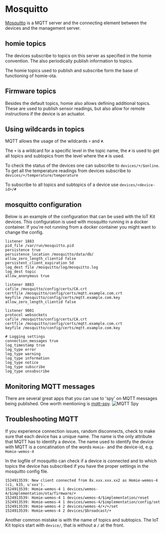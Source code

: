 # Mosquitto  
[Mosquitto](https://mosquitto.org) is a MQTT server and the connecting element between the devices and the management server.

## homie topics
The devices subscribe to topics on this server as specified in the homie convention.
The also periodically publish information to topics.

The homie topics used to publish and subscribe form the base of functioning of homie-ota.

## Firmware topics
Besides the default topics, homie also allows defining additional topics. These are used to publish sensor readings, but also allow for remote instructions if the device is an actuator.

## Using wildcards in topics
MQTT allows the usage of the wildcards `+` and `#`.

The `+` is a wildcard for a specific level in the topic name, the `#` is used to get all topics and subtopics from the level where the `#` is used.

To check the status of the devices one can subscribe to `devices/+/$online`. To get all the temperature readings from devices subscribe to `devices/+/temperature/temperature`

To subscribe to all topics and subtopics of a device use `devices/<device-id>/#`

## mosquitto configuration
Below is an example of the configuration that can be used with the IoT Kit devices. 
This configuration is used with mosquitto running in a docker container.
If you're not running from a docker container you might want to change the config.

```
listener 1883
pid_file /var/run/mosquitto.pid
persistence true
persistence_location /mosquitto/data/db/
allow_zero_length_clientid false
persistent_client_expiration 5d
log_dest file /mosquitto/log/mosquitto.log
log_dest topic
allow_anonymous true

listener 8883
cafile /mosquitto/config/certs/CA.crt
certfile /mosquitto/config/certs/mqtt.example.com.crt
keyfile /mosquitto/config/certs/mqtt.example.com.key
allow_zero_length_clientid false

listener 9001
protocol websockets
cafile /mosquitto/config/certs/CA.crt
certfile /mosquitto/config/certs/mqtt.example.com.crt
keyfile /mosquitto/config/certs/mqtt.example.com.key

# Logging settings
connection_messages true
log_timestamp true
log_type error
log_type warning
log_type information
log_type notice
log_type subscribe
log_type unsubscribe
```

## Monitoring MQTT messages
There are several great apps that you can use to 'spy' on MQTT messages being published. One worth mentioning is [mqtt-spy](https://github.com/eclipse/paho.mqtt-spy).
![MQTT Spy](https://raw.githubusercontent.com/mverleun/IoT-devices/master/Documentation/Software/Images/mqtt-spy.png)

## Troubleshooting MQTT
If you experience connection issues, random disconnects, check to make sure that each device has a unique name. The name is the only attribute that MQTT has to identify a device. 
The name used to identify the device with MQTT is a concatination of the words `Homie-` and the device-id, e.g. `Homie-wemos-4`

In the logfile of mosquitto can check if a device is connected and to which topics the device has subscribed if you have the proper settings in the mosquitto config file.

```
1524913539: New client connected from 8x.xxx.xxx.xx2 as Homie-wemos-4 (c1, k15, u'xxx').
1524913539: Homie-wemos-4 1 devices/wemos-4/$implementation/ota/firmware/+
1524913539: Homie-wemos-4 1 devices/wemos-4/$implementation/reset
1524913539: Homie-wemos-4 1 devices/wemos-4/$implementation/config/set
1524913539: Homie-wemos-4 2 devices/wemos-4/+/+/set
1524913539: Homie-wemos-4 2 devices/$broadcast/+
```

Another common mistake is with the name of topics and subtopics. The IoT Kit topics start with `device/`, that is without a `/` at the front.

